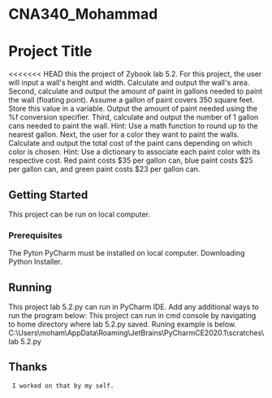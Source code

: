 # CNA340_Mohammad
# Project Title
<<<<<<< HEAD
this the project of Zybook lab 5.2. 
For this project, the user will input a wall's height and width. Calculate and output the wall's area.
Second, calculate and output the amount of paint in gallons needed to paint the wall (floating point). Assume a gallon of paint covers 350 square feet. Store this value in a variable. Output the amount of paint needed using the %f conversion specifier.
Third, calculate and output the number of 1 gallon cans needed to paint the wall. Hint: Use a math function to round up to the nearest gallon.
 Next, the user for a color they want to paint the walls. Calculate and output the total cost of the paint cans depending on which color is chosen. Hint: Use a dictionary to associate each paint color with its respective cost. Red paint costs $35 per gallon can, blue paint costs $25 per gallon can, and green paint costs $23 per gallon can.

## Getting Started
  This project can be run on local computer.


### Prerequisites
   The Pyton PyCharm must be installed on local computer.
   Downloading Python Installer.

## Running

  This project lab 5.2.py can run in PyCharm IDE.
   Add any additional ways to run the program below:
   This project can run in cmd console by navigating to home directory 
   where lab 5.2.py saved. Runing example is below.
   C:\Users\moham\AppData\Roaming\JetBrains\PyCharmCE2020.1\scratches\lab 5.2.py


## Thanks 
     I worked on that by my self.
